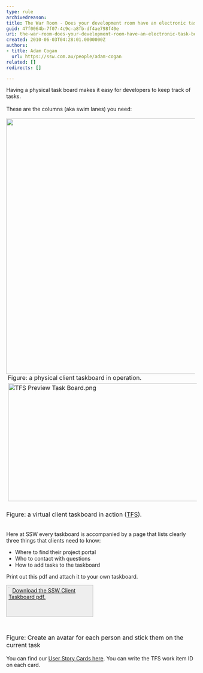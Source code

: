 ```yaml
---
type: rule
archivedreason: 
title: The War Room - Does your development room have an electronic task board? (Physical is OK too for small, co-located teams)
guid: 47f0064b-7f07-4c9c-a8fb-df4ae798f40e
uri: the-war-room-does-your-development-room-have-an-electronic-task-board-physical-is-ok-too-for-small-co-located-teams
created: 2010-06-03T04:28:01.0000000Z
authors:
- title: Adam Cogan
  url: https://ssw.com.au/people/adam-cogan
related: []
redirects: []

---
```



Having a physical task board makes it easy for developers to keep track of tasks. <br><br>These are the columns (aka swim lanes) you need&#58; 
<br><excerpt class='endintro'></excerpt><br>
<img width="680" src="/Management/RulesToBetterScrumUsingTFS/PublishingImages/Taskboard.jpg" class="ms-rteCustom-ImageArea" alt="" />&#160;<font size="+0" class="ms-rteCustom-FigureNormal">Figure&#58; a physical&#160;client taskboard in operation.</font><font size="+0" class="ms-rteCustom-FigureNormal"><img src="/Management/RulesToBetterScrumUsingTFS/PublishingImages/TFS%20Preview%20Task%20Board.png" alt="TFS Preview Task Board.png" class="ms-rteCustom-ImageArea" style="margin&#58;5px;width&#58;800px;height&#58;314px;" /><br><br>Figure&#58; a virtual&#160;client taskboard in action (<a href="http&#58;//tfspreview.com/">TFS​</a>).<br><br></font><p>Here at SSW every taskboard is accompanied by a page that lists clearly three things that clients need to know&#58;</p>
<ul><li>Where to find their project portal </li>
<li>Who to contact with questions </li>
<li>How to add tasks to the taskboard </li></ul>
<p>Print out this pdf and attach it to your own taskboard. </p>
<div style="border-width&#58;1px;border-style&#58;solid;border-color&#58;rgb(187, 187, 187);padding&#58;5px;background-color&#58;rgb(238, 238, 238);width&#58;220px;height&#58;73px;"><a shape="rect" href="/Management/RulesToBetterScrumUsingTFS/Documents/SSW-Taskboard.pdf" style="border-bottom&#58;medium none;float&#58;left;"><img src="/Management/RulesToBetterScrumUsingTFS/PublishingImages/preview-taskboard.jpg" alt="" style="border-width&#58;1px;border-style&#58;solid;border-color&#58;rgb(204, 204, 204);margin-right&#58;8px;" /></a> <a shape="rect" href="/Management/RulesToBetterScrumUsingTFS/Documents/SSW-Taskboard.pdf">Download the SSW Client Taskboard pdf.</a></div>
<p>&#160;</p>
<p><img src="/Management/RulesToBetterScrumUsingTFS/PublishingImages/Avatar.jpg" alt="" /><br><font size="+0" class="ms-rteCustom-FigureNormal">Figure&#58; Create an avatar for each person and stick them on the current task<br></font><br>You can find our <a shape="rect" href="http&#58;//www.ssw.com.au/ssw/Standards/Rules/RulesToBetterProjectManagementWithTFS.aspx#PrintedStoryCard">User Story Cards here</a>. You can write the TFS work item ID on each card. </p>


